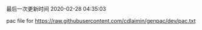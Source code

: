 最后一次更新时间 2020-02-28 04:35:03
	
pac file for https://raw.githubusercontent.com/cdlaimin/genpac/dev/pac.txt

